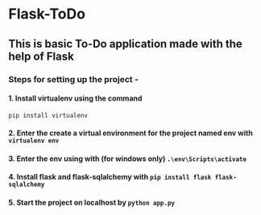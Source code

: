 # Flask-ToDo

## This is basic To-Do application made with the help of Flask

### Steps for setting up the project -

#### 1. Install virtualenv using the command 
` pip install virtualenv `
#### 2. Enter the create a virtual environment for the project named env with  ` virtualenv env `
#### 3. Enter the env using with (for windows only) ` .\env\Scripts\activate `
#### 4. Install flask and flask-sqlalchemy with ` pip install flask flask-sqlalchemy `
#### 5. Start the project on localhost by ` python app.py `

